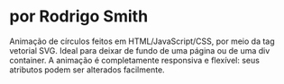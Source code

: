# por Rodrigo Smith

Animação de círculos feitos em HTML/JavaScript/CSS, por meio da tag vetorial SVG. Ideal para deixar de
fundo de uma página ou de uma div container. A animação é completamente responsiva e flexível: seus atributos
podem ser alterados facilmente.
